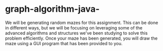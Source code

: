# graph-algorithm-java-
We will be generating random mazes for this assignment. This can be done in different ways, but we will be focusing on leveraging some of the advanced algorithms and structures we've been studying to solve this problem efficiently. Once your maze has been generated, you will draw the maze using a GUI program that has been provided to you.
